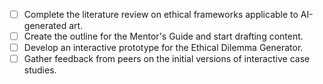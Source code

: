 - [ ] Complete the literature review on ethical frameworks applicable to AI-generated art.
- [ ] Create the outline for the Mentor's Guide and start drafting content.
- [ ] Develop an interactive prototype for the Ethical Dilemma Generator.
- [ ] Gather feedback from peers on the initial versions of interactive case studies.